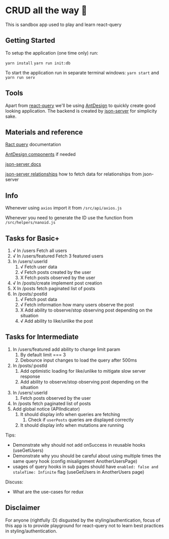 # CRUD all the way 🌈

This is sandbox app used to play and learn react-query 

## Getting Started

To setup the application (one time only) run:

`yarn install`
`yarn run init:db`

To start the application run in separate terminal windows:
`yarn start` and `yarn run serv`

## Tools

Apart from [react-query](https://react-query.tanstack.com) we'll be using [AntDesign](https://ant.design/components/overview/) to quickly create good looking application. The backend is created by [json-server](https://github.com/typicode/json-server) for simplicity sake.

## Materials and reference

[Ract query](https://react-query.tanstack.com/overview) documentation

[AntDesign components](https://ant.design/components/overview/) if needed

[json-server docs](https://github.com/typicode/json-server)

[json-server relationships](https://keyholesoftware.com/2020/03/16/mock-restful-server-fast-with-json-server/) how to fetch data for relationships from json-server

## Info

Whenever using `axios` import it from `/src/api/axios.js`

Whenever you need to generate the ID use the function from `/src/helpers/nanoid.js`

## Tasks for Basic+

1. √ In /users Fetch all users
2. √ In /users/featured Fetch 3 featured users
3. In /users/:userId 
   1. √ Fetch user data
   2. √ Fetch posts created by the user
   3. X Fetch posts observed by the user
4. √ In /posts/create implement post creation
5. X In /posts fetch paginated list of posts
6. In /posts/:postId
   1. √ Fetch post data
   2. √ Fetch information how many users observe the post
   3. X Add ability to observe/stop observing post depending on the situation
   4. √ Add ability to like/unlike the post

## Tasks for Intermediate

1. In /users/featured add ability to change limit param
   1. By default limit === 3
   2. Debounce input changes to load the query after 500ms
2. In /posts/:postId
   1. Add optimistic loading for like/unlike to mitigate slow server response
   2. Add ability to observe/stop observing post depending on the situation
3. In /users/:userId
   1. Fetch posts observed by the user
4. In /posts fetch paginated list of posts
5. Add global notice (APIIndicator)
   1. It should display info when queries are fetching
      1. Check if `userPosts` queries are displayed correctly
   2. It should display info when mutations are running

Tips:
* Demonstrate why should not add onSuccess in reusable hooks (useGetUsers)
* Demonstrate why you should be careful about using multiple times the same query hook (config misalignment AnotherUsersPage)
* usages of query hooks in sub pages should have `enabled: false and staleTime: Infinite` flag (useGetUsers in AnotherUsers page)

Discuss:
* What are the use-cases for redux

## Disclaimer

For anyone (rightfully :D) disgusted by the styling/authentication, focus of this app is to provide playground for react-query not to learn best practices in styling/authentication.
